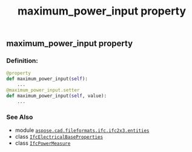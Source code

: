 ﻿---
title: maximum_power_input property
second_title: Aspose.CAD for Python via .NET API References
description: 
type: docs
weight: 140
url: /python-net/aspose.cad.fileformats.ifc.ifc2x3.entities/ifcelectricalbaseproperties/maximum_power_input/
is_root: false
---

## maximum_power_input property

### Definition:
```python
@property
def maximum_power_input(self):
    ...
@maximum_power_input.setter
def maximum_power_input(self, value):
    ...
```

### See Also
* module [`aspose.cad.fileformats.ifc.ifc2x3.entities`](../../)
* class [`IfcElectricalBaseProperties`](/cad/python-net/aspose.cad.fileformats.ifc.ifc2x3.entities/ifcelectricalbaseproperties)
* class [`IfcPowerMeasure`](/cad/python-net/aspose.cad.fileformats.ifc.ifc2x3.types/ifcpowermeasure)
